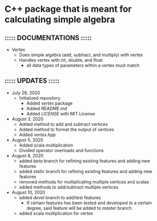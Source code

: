 # C++ package that is meant for calculating simple algebra
## ::::: DOCUMENTATIONS :::::
- Vertex
    - Does simple algebra (add, subtract, and multiply) with vertex
    - Handles vertex with int, double, and float
        - all data types of parameters within a vertex must match

## ::::: UPDATES :::::
- July 28, 2020
    - Initialized repository
        - Added <i>vertex</i> package
        - Added <i>README.md</i>
        - Added <i>LICENSE</i> with MIT License
- August 3, 2020
    - Added method to add and subtract vertices
    - Added method to format the output of vertices
    - Added <i>vertex.hpp</i>
- August 5, 2020
    - Added scala multiplication
    - Divided operator overloads and functions
- August 8, 2020
    - added <i>beta</i> branch for refining existing features and adding new features
    - added <i>static</i> branch for refining existing features and adding new features
    - removed methods for multiplicating multiple vertices and scalas
    - added methods to add/subtract multiple vertices
- August 10, 2020
    - added <i>devel</i> branch to add/test features
        - If certain features has been tested and developed to a certain degree, said feature will be added to <i>master</i> branch
    - added scala multiplication for vertex